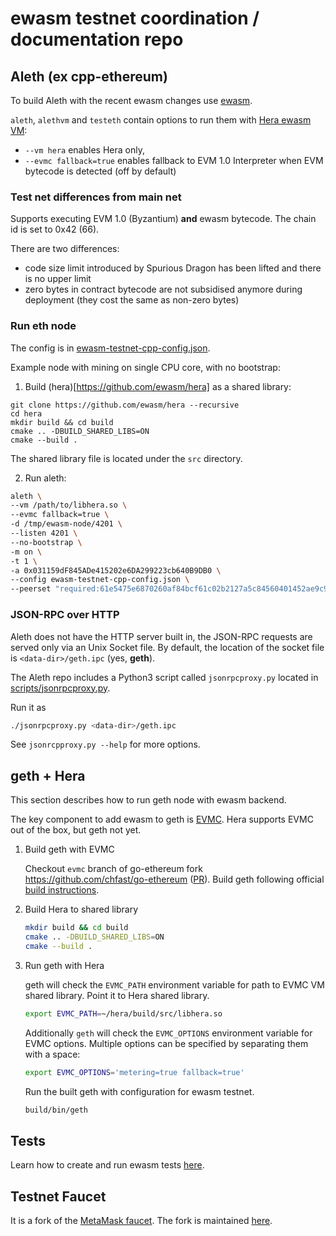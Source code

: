 # ewasm testnet coordination / documentation repo

## Aleth (ex cpp-ethereum)

To build Aleth with the recent ewasm changes use [ewasm](https://github.com/ethereum/aleth/tree/ewasm).

`aleth`, `alethvm` and `testeth` contain options to run them with [Hera ewasm VM](https://github.com/ewasm/hera):

- `--vm hera` enables Hera only,
- `--evmc fallback=true` enables fallback to EVM 1.0 Interpreter when EVM bytecode is detected (off by default)

### Test net differences from main net

Supports executing EVM 1.0 (Byzantium) **and** ewasm bytecode. The chain id is set to 0x42 (66).

There are two differences:
- code size limit introduced by Spurious Dragon has been lifted and there is no upper limit
- zero bytes in contract bytecode are not subsidised anymore during deployment (they cost the same as non-zero bytes)

### Run eth node

The config is in [ewasm-testnet-cpp-config.json](ewasm-testnet-cpp-config.json).

Example node with mining on single CPU core, with no bootstrap:

1) Build (hera)[https://github.com/ewasm/hera] as a shared library:
```
git clone https://github.com/ewasm/hera --recursive
cd hera
mkdir build && cd build
cmake .. -DBUILD_SHARED_LIBS=ON
cmake --build .
```
The shared library file is located under the `src` directory.

2) Run aleth:
```sh
aleth \
--vm /path/to/libhera.so \
--evmc fallback=true \
-d /tmp/ewasm-node/4201 \
--listen 4201 \
--no-bootstrap \
-m on \
-t 1 \
-a 0x031159dF845ADe415202e6DA299223cb640B9DB0 \
--config ewasm-testnet-cpp-config.json \
--peerset "required:61e5475e6870260af84bcf61c02b2127a5c84560401452ae9c99b9ff4f0f343d65c9e26209ec32d42028b365addba27824669eb70c73f69568964f77433afbbe@127.0.0.1:1234"
```

### JSON-RPC over HTTP

Aleth does not have the HTTP server built in, the JSON-RPC requests are served only via an Unix Socket file.
By default, the location of the socket file is `<data-dir>/geth.ipc` (yes, **geth**).

The Aleth repo includes a Python3 script called `jsonrpcproxy.py` located in [scripts/jsonrpcproxy.py](https://github.com/ethereum/aleth/blob/master/scripts/jsonrpcproxy.py).

Run it as

```sh
./jsonrpcproxy.py <data-dir>/geth.ipc
```

See `jsonrcpproxy.py --help` for more options.


## geth + Hera

This section describes how to run geth node with ewasm backend.

The key component to add ewasm to geth is [EVMC](https://github.com/ethereum/evmc).
Hera supports EVMC out of the box, but geth not yet.

1. Build geth with EVMC

	Checkout `evmc` branch of go-ethereum fork https://github.com/chfast/go-ethereum ([PR](https://github.com/ethereum/go-ethereum/pull/17050)).
	Build geth following official [build instructions](https://github.com/ethereum/go-ethereum#building-the-source).

2. Build Hera to shared library

	```sh
	mkdir build && cd build
	cmake .. -DBUILD_SHARED_LIBS=ON
	cmake --build .
	```

3. Run geth with Hera

	geth will check the `EVMC_PATH` environment variable for path to EVMC VM shared library. Point it to Hera shared library.

	```sh
	export EVMC_PATH=~/hera/build/src/libhera.so
	```

	Additionally `geth` will check the `EVMC_OPTIONS` environment variable for EVMC options. Multiple options can be specified by separating them with a space:

	```sh
	export EVMC_OPTIONS='metering=true fallback=true'
	```

	Run the built geth with configuration for ewasm testnet.

	```sh
	build/bin/geth
	```


## Tests

Learn how to create and run ewasm tests [here](https://github.com/ewasm/tests/blob/06e0c19e117b48adcc6dd07def286d65b7e63f41/src/GeneralStateTestsFiller/stEWASMTests/README.md).

## Testnet Faucet

It is a fork of the [MetaMask faucet](https://faucet.metamask.io/). The fork is maintained [here](https://github.com/ewasm/eth-faucet).
